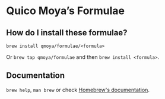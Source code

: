 # Quico Moya’s Formulae

## How do I install these formulae?
`brew install qmoya/formulae/<formula>`

Or `brew tap qmoya/formulae` and then `brew install <formula>`.

## Documentation
`brew help`, `man brew` or check [Homebrew's documentation](https://docs.brew.sh).
